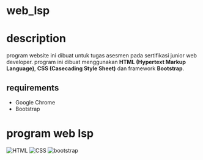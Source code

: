 # web_lsp

# description

program website ini dibuat untuk tugas asesmen pada sertifikasi junior web developer.
program ini dibuat menggunakan **HTML (Hypertext Markup Language)**,
**CSS (Casecading Style Sheet)** dan framework **Bootstrap**.

## requirements 

* Google Chrome
* Bootstrap

# program web lsp

<img src="https://img.shields.io/badge/HTML5-E34F26?style=for-the-badge&logo=html5&logoColor=white" alt="HTML">
<img src="https://img.shields.io/badge/CSS3-1572B6?style=for-the-badge&logo=css3&logoColor=white" alt="CSS">
<img src="https://img.shields.io/badge/Bootstrap-563D7C?style=for-the-badge&logo=bootstrap&logoColor=white" alt="bootstrap">


